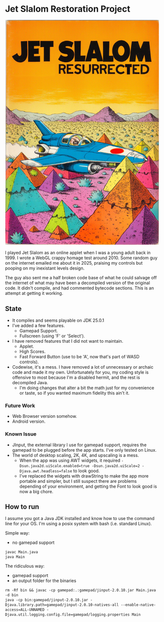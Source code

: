 # Jet Slalom Restoration Project

![AI Generated Cover](slalom.jpg?raw=true)

I played Jet Slalom as an online applet when I was a young adult back in 1999.
I wrote a WebGL crappy homage test around 2010.
Some random guy on the internet emailed me about it in 2025, praising my controls but pooping on my inexistant levels design.

The guy also sent me a half broken code base of what he could salvage off the internet of what may have been a decompiled version of the original code.
It didn't compile, and had commented bytecode sections.
This is an attempt at getting it working.

## State

- It compiles and seems playable on JDK 25.0.1
- I've added a few features.
  - Gamepad Support.
  - Fullscreen (using 'F' or 'Select').
- I have removed features that I did not want to maintain.
  - Applet.
  - High Scores.
  - Fast Forward Button (use to be 'A', now that's part of WASD controls).
- Codewise, it's a mess. I have removed a lot of unnecessary or archaic code and made it my own. Unfortunately for you, my coding style is offensive to most because I'm a disabled hermit, and the rest is decompiled Java.
  - I'm doing changes that alter a bit the math just for my convenience or taste, so if you wanted maximum fidelity this ain't it.

### Future Work

- Web Browser version somehow.
- Android version.

### Known Issue

- JInput, the external library I use for gamepad support, requires the gamepad to be plugged before the app starts. I've only tested on Linux.
- The world of desktop scaling, 2K, 4K, and upscaling is a mess.
  - When the app was using AWT widgets, it required `-Dsun.java2d.uiScale.enabled=true -Dsun.java2d.uiScale=2 -Djava.awt.headless=false` to look good.
  - I've replaced the widgets with drawString to make the app more portable and simpler, but I still suspect there are problems depending of your environment, and getting the Font to look good is now a big chore.
  
## How to run

I assume you got a Java JDK installed and know how to use the command line for your OS. I'm using a posix system with bash (i.e. standard Linux).

Simple way:
- no gamepad support
```
javac Main.java
java Main
```

The ridiculous way:
- gamepad support
- an output folder for the binaries
```
rm -Rf bin && javac -cp gamepad:.:gamepad/jinput-2.0.10.jar Main.java -d bin
java -cp bin:gamepad/jinput-2.0.10.jar -Djava.library.path=gamepad/jinput-2.0.10-natives-all --enable-native-access=ALL-UNNAMED -Djava.util.logging.config.file=gamepad/logging.properties Main
```
